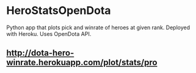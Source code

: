 # HeroStatsOpenDota
Python app that plots pick and winrate of heroes at given rank. Deployed with Heroku. Uses OpenDota API.

## http://dota-hero-winrate.herokuapp.com/plot/stats/pro
